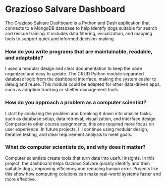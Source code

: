 # Grazioso Salvare Dashboard
The Grazioso Salvare Dashboard is a Python and Dash application that connects to a MongoDB database to help identify dogs suitable for search and rescue training.
It includes data filtering, visualization, and mapping tools to support quick and informed decision-making.

### How do you write programs that are maintainable, readable, and adaptable?
I used a modular design and clear documentation to keep the code organized and easy to update. The CRUD Python module separated database logic from the dashboard interface, making the system easier to debug and reuse. 
This module could be adapted for other data-driven apps, such as adoption tracking or shelter management tools.

### How do you approach a problem as a computer scientist?
I start by analyzing the problem and breaking it down into smaller tasks. such as database setup, data retrieval, visualization, and interface design. Compared to other course assignments, this one required more focus on user experience.
In future projects, I'll continue using modular design, iterative testing, and clear requirement analysis to meet goals.

### What do computer scientists do, and why does it matter?
Computer scientists create tools that turn data into useful insights. In this project, the dashboard helps Gazioso Salvare quickly identify and train suitable dogs, improving efficiency and reducing human error.
Projects like this show how computing colutions can make real-world systems faster and more effective.
